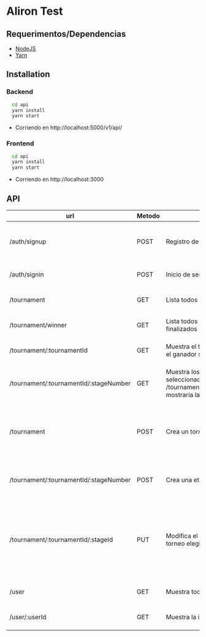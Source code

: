 # Aliron Test

## Requerimentos/Dependencias

- [NodeJS](https://nodejs.org/en/)
- [Yarn](https://classic.yarnpkg.com/en/docs/install/#debian-stable)

## Installation

### Backend

```bash
  cd api
  yarn install
  yarn start
```

- Corriendo en http://localhost:5000/v1/api/

### Frontend

```bash
  cd api
  yarn install
  yarn start
```

- Corriendo en http://localhost:3000

## API

| url                                    | Metodo | Descripción                                                                                                                                                          | Params                                                                                          | Permisos                               |
| -------------------------------------- | ------ | -------------------------------------------------------------------------------------------------------------------------------------------------------------------- | ----------------------------------------------------------------------------------------------- | -------------------------------------- |
| /auth/signup                           | POST   | Registro de usuario                                                                                                                                                  | - nombre - apellido - email - usuario - contraseña                                              |                                        |
| /auth/signin                           | POST   | Inicio de sesión                                                                                                                                                     | - usuario - contraseña                                                                          |                                        |
| /tournament                            | GET    | Lista todos los torneos existentes                                                                                                                                   |                                                                                                 | - Debe iniciar sesión                  |
| /tournament/winner                     | GET    | Lista todos los torneos que ya esten finalizados                                                                                                                     |                                                                                                 | - Debe iniciar sesión                  |
| /tournament/:tournamentId              | GET    | Muestra el torneo correspondiente indicando el ganador si el torneo ya finalizo                                                                                      | - el id del torneo                                                                              | - Debe iniciar sesión                  |
| /tournament/:tournamentId/:stageNumber | GET    | Muestra los encuentros en la etapa seleccionada del torneo elegido por ejemplo /tournament/5f5234a7677def3c5b6a03f8/1 mostraria la ronda 1 del torneo con el id dado | - el id del torneo - el número de la ronda o etapa                                              | - Debe iniciar sesión                  |
| /tournament                            | POST   | Crea un torneo                                                                                                                                                       | - nombre del torneo - número de jugadores - jugadores                                           | - Debe iniciar sesión - Debe ser Admin |
| /tournament/:tournamentId/:stageNumber | POST   | Crea una etapa en el torneo correspondiente                                                                                                                          | - el id del torneo - el número de la etapa o ronda                                              | - Debe iniciar sesión - Debe ser admin |
| /tournament/:tournamentId/:stageId     | PUT    | Modifica el resultado de una ronda en un torneo elegido                                                                                                              | - el id del torneo - el id de la ronda o etapa - el score del encuentro (array con dos valores) | - Debe iniciar sesión - Debe ser Admin |
| /user                                  | GET    | Muestra todos los jugadores registrados                                                                                                                              |                                                                                                 | - Debe iniciar sesión                  |
| /user/:userId                          | GET    | Muestra la información de un usuario                                                                                                                                 |                                                                                                 | - Debe iniciar sesión                  |

